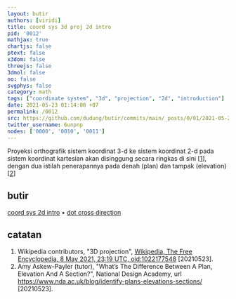 ```yaml
---
layout: butir
authors: [viridi]
title: coord sys 3d proj 2d intro
pid: '0012'
mathjax: true
chartjs: false
ptext: false
x3dom: false
threejs: false
3dmol: false
oo: false
svgphys: false
category: math
tags: ["coordinate system", "3d", "projection", "2d", "introduction"]
date: 2021-05-23 01:14:00 +07
permalink: /0012
src: https://github.com/dudung/butir/commits/main/_posts/0/01/2021-05-23-coord-sys-3d-proj-2d-intro.md
twitter_username: 6unpnp
nodes: ['0000', '0010', '0011']
---
```

Proyeksi orthografik sistem koordinat 3-d ke sistem koordinat 2-d pada sistem koordinat kartesian akan disinggung secara ringkas di sini [[1](r01)], dengan dua istilah penerapannya pada denah (plan) dan tampak (elevation) [[2](r02)]


## butir
[coord sys 2d intro](0010) &bull;
[dot cross direction](0011)


## catatan
1. <a name="r01"></a>Wikipedia contributors, "3D projection", [Wikipedia, The Free Encyclopedia, 8 May 2021, 23:19 UTC, oid:1022177548](https://en.wikipedia.org/w/index.php?oldid=1022177548#Overview) [20210523].
2. <a name="r02"></a>Amy Askew-Payler (tutor), "What’s The Difference Between A Plan, Elevation And A Section?", National Design Academy, url <https://www.nda.ac.uk/blog/identify-plans-elevations-sections/> [20210523].
